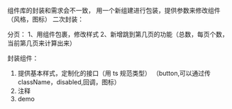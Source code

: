 组件库的封装和需求会不一致，
用一个新组建进行包装，提供参数来修改组件（风格，图标）
二次封装：

分页：
1、用组件包裹，修改样式
2、新增跳到第几页的功能（总数，每页个数，当前第几页来计算出来）

封装组件：

1. 提供基本样式，定制化的接口（用 ts 规范类型）
   （button,可以通过传 className，disabled,回调，图标）
2. 注释
3. demo
